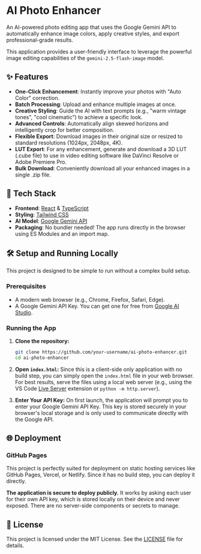 # AI Photo Enhancer

An AI-powered photo editing app that uses the Google Gemini API to automatically enhance image colors, apply creative styles, and export professional-grade results.

This application provides a user-friendly interface to leverage the powerful image editing capabilities of the `gemini-2.5-flash-image` model.

## ✨ Features

- **One-Click Enhancement**: Instantly improve your photos with "Auto Color" correction.
- **Batch Processing**: Upload and enhance multiple images at once.
- **Creative Styling**: Guide the AI with text prompts (e.g., "warm vintage tones", "cool cinematic") to achieve a specific look.
- **Advanced Controls**: Automatically align skewed horizons and intelligently crop for better composition.
- **Flexible Export**: Download images in their original size or resized to standard resolutions (1024px, 2048px, 4K).
- **LUT Export**: For any enhancement, generate and download a 3D LUT (.cube file) to use in video editing software like DaVinci Resolve or Adobe Premiere Pro.
- **Bulk Download**: Conveniently download all your enhanced images in a single .zip file.

## 🚀 Tech Stack

- **Frontend**: [React](https://reactjs.org/) & [TypeScript](https://www.typescriptlang.org/)
- **Styling**: [Tailwind CSS](https://tailwindcss.com/)
- **AI Model**: [Google Gemini API](https://ai.google.dev/)
- **Packaging**: No bundler needed! The app runs directly in the browser using ES Modules and an import map.

## 🛠️ Setup and Running Locally

This project is designed to be simple to run without a complex build setup.

### Prerequisites

-   A modern web browser (e.g., Chrome, Firefox, Safari, Edge).
-   A Google Gemini API Key. You can get one for free from [Google AI Studio](https://aistudio.google.com/app/apikey).

### Running the App

1.  **Clone the repository:**
    ```bash
    git clone https://github.com/your-username/ai-photo-enhancer.git
    cd ai-photo-enhancer
    ```

2.  **Open `index.html`:**
    Since this is a client-side only application with no build step, you can simply open the `index.html` file in your web browser. For best results, serve the files using a local web server (e.g., using the VS Code [Live Server](https://marketplace.visualstudio.com/items?itemName=ritwickdey.LiveServer) extension or `python -m http.server`).

3.  **Enter Your API Key:**
    On first launch, the application will prompt you to enter your Google Gemini API Key. This key is stored securely in your browser's local storage and is only used to communicate directly with the Google API.

## 🌐 Deployment

### GitHub Pages

This project is perfectly suited for deployment on static hosting services like GitHub Pages, Vercel, or Netlify. Since it has no build step, you can deploy it directly.

**The application is secure to deploy publicly.** It works by asking each user for their own API key, which is stored locally on their device and never exposed. There are no server-side components or secrets to manage.

## 📄 License

This project is licensed under the MIT License. See the [LICENSE](LICENSE) file for details.
